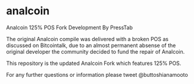 # analcoin
Analcoin 125% POS Fork Development By PressTab

The original Analcoin compile was delivered with a broken POS as discussed on Bitcointalk, due to an almost 
permanent absense of the original developer the community decided to fund the repair of Analcoin.

This repository is the updated Analcoin Fork which features 125% POS.

For any further questions or information please tweet @buttoshianamooto
